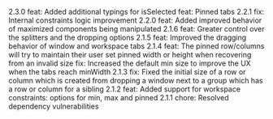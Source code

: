 2.3.0
feat: Added additional typings for isSelected
feat: Pinned tabs
2.2.1
fix: Internal constraints logic improvement
2.2.0
feat: Added improved behavior of maximized components being manipulated
2.1.6
feat: Greater control over the splitters and the dropping options
2.1.5
feat: Improved the dragging behavior of window and workspace tabs
2.1.4
feat: The pinned row/columns will try to maintain their user set pinned width or height when recovering from an invalid size
fix: Increased the default min size to improve the UX when the tabs reach minWidth
2.1.3
fix: Fixed the initial size of a row or column which is created from dropping a window next to a group which has a row or column for a sibling
2.1.2
feat: Added support for workspace constraints: options for min, max and pinned
2.1.1
chore: Resolved dependency vulnerabilities
